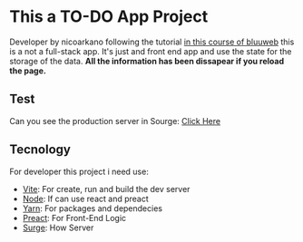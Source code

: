 # This a TO-DO App Project

  

Developer by nicoarkano following the tutorial [in this course of bluuweb](https://bluuweb.github.io/react-udemy/04-02-simple-crud/#estructura) this is a not a full-stack app. It's just and front end app and use the state for the storage of the data. **All the information has been dissapear if you reload the page.**

## Test

Can you see the production server in Sourge: [Click Here](https://nicoarkano-todoapp.surge.sh)

## Tecnology

For developer this project i need use:

 - [Vite](vitejs.dev): For create, run and build the dev server
 - [Node](nodejs.com): If can use react and preact
 - [Yarn](yarnpkg.com): For packages and dependecies
 - [Preact](preactjs.com): For Front-End Logic
 - [Surge](surge.sh): How Server
